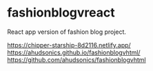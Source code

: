 # fashionblogvreact
 React app version of fashion blog project. 

https://chipper-starship-8d2116.netlify.app/
https://ahudsonics.github.io/fashionblogvhtml/
https://github.com/ahudsonics/fashionblogvhtml